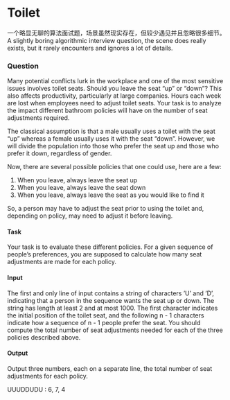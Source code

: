 # Toilet

一个略显无聊的算法面试题，场景虽然现实存在，但较少遇见并且忽略很多细节。
A slightly boring algorithmic interview question, the scene does really exists, but it rarely encounters and ignores a lot of details.

### Question

Many potential conflicts lurk in the workplace and one of the most sensitive issues involves toilet seats. Should you leave the seat “up” or “down”? This also affects productivity, particularly at large companies. Hours each week are lost when employees need to adjust toilet seats. Your task is to analyze the impact different bathroom policies will have on the number of seat adjustments required.

The classical assumption is that a male usually uses a toilet with the seat “up” whereas a female usually uses it with the seat “down”. However, we will divide the population into those who prefer the seat up and those who prefer it down, regardless of gender.

Now, there are several possible policies that one could use, here are a few:

1. When you leave, always leave the seat up
2. When you leave, always leave the seat down
3. When you leave, always leave the seat as you would like to find it

So, a person may have to adjust the seat prior to using the toilet and, depending on policy, may need to adjust it before leaving.

#### Task
Your task is to evaluate these different policies. For a given sequence of people’s preferences, you are supposed to calculate how many seat adjustments are made for each policy.

#### Input
The first and only line of input contains a string of characters ’U’ and ’D’, indicating that a person in the sequence wants the seat up or down. The string has length at least 2 and at most 1000.
The first character indicates the initial position of the toilet seat, and the following n - 1 characters indicate how a sequence of n - 1 people prefer the seat. You should compute the total number of seat adjustments needed for each of the three policies described above.

#### Output
Output three numbers, each on a separate line, the total number of seat adjustments for each policy.

UUUDDUDU : 6, 7, 4
